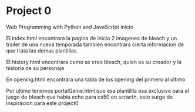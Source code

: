 # Project 0

Web Programming with Python and JavaScript
inicio

El index.html encontrara la pagina de inicio 2 imagenes de bleach y un trailer de una nueva temporada tambien encontrara cierta informacion de que trata las demas plantillas.

El history.html encontrara como se creo bleach, quien es su creador y la historia de su personaje

En opening.html encontrara una tabla de los opening del primero al ultimo

Por ultimo tenemos portalGame.html que esa plantillla esa exclusivo para el juego de bleach que habia echo para cs50 en scracth, esto surge de inspiracion para este project0